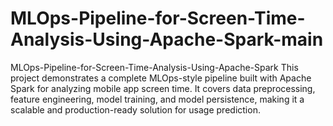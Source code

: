 # MLOps-Pipeline-for-Screen-Time-Analysis-Using-Apache-Spark-main
MLOps-Pipeline-for-Screen-Time-Analysis-Using-Apache-Spark This project demonstrates a complete MLOps-style pipeline built with Apache Spark for analyzing mobile app screen time. It covers data preprocessing, feature engineering, model training, and model persistence, making it a scalable and production-ready solution for usage prediction.

